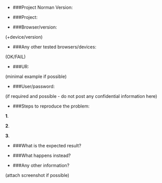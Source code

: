 + ###Project Norman Version:


+ ###Project:


+ ###Browser/version:

(+device/version)


+ ###Any other tested browsers/devices:  

(OK/FAIL)


+ ###UR:   

(minimal example if possible)


+ ###User/password:    

(if required and possible - do not post any confidential information here)


+ ###Steps to reproduce the problem:


**1**.

**2**.

**3**.


+ ###What is the expected result?

 
+ ###What happens instead?


+ ###Any other information? 

(attach screenshot if possible)
